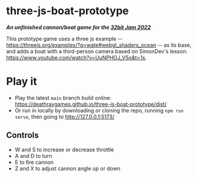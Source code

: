 # three-js-boat-prototype

***An unfinished cannon/boat game for the [32bit Jam 2022](https://itch.io/jam/32bit-jam-2022)***

This prototype game uses a three js example -- https://threejs.org/examples/?q=wate#webgl_shaders_ocean -- as its base, and adds a boat with a third-person camera based on SimonDev's lesson: https://www.youtube.com/watch?v=UuNPHOJ_V5o&t=1s.

# Play it

* Play the latest `main` branch build online: https://deathraygames.github.io/three-js-boat-prototype/dist/
* Or run in locally by downloading or cloning the repo, running `npm run serve`, then going to http://127.0.0.1:5173/

## Controls

* W and S to increase or decrease throttle
* A and D to turn
* E to fire cannon
* Z and X to adjust cannon angle up or down

